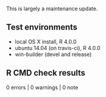 This is largely a maintenance update. 
 
## Test environments
* local OS X install, R 4.0.0
* ubuntu 14.04 (on travis-ci), R 4.0.0
* win-builder (devel and release)

## R CMD check results

0 errors | 0 warnings | 0 note

